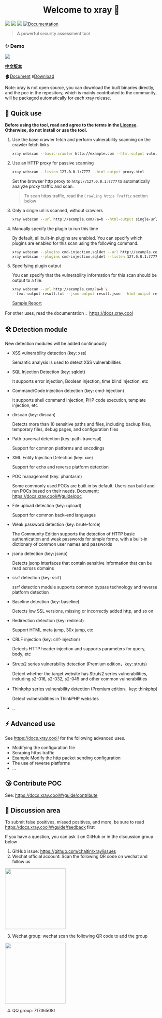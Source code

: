 <h1 align="center">Welcome to xray 👋</h1>
<p>
  <img src="https://img.shields.io/github/release/chaitin/xray.svg" />
  <img src="https://img.shields.io/github/release-date/chaitin/xray.svg?color=blue&label=update" />
  <img src="https://img.shields.io/badge/go report-A+-brightgreen.svg" />
  <a href="https://chaitin.github.io/xray/#/">
    <img alt="Documentation" src="https://img.shields.io/badge/documentation-yes-brightgreen.svg" target="_blank" />
  </a>
</p>

> A powerful security assessment tool

### ✨ Demo

![](https://docs.xray.cool/assets/term.svg)

[**中文版本**](./README.md)

🏠[Document](https://docs.xray.cool)  ⬇️[Download](https://github.com/chaitin/xray/releases) 

Note: xray is not open source, you can download the built binaries directly, and the poc in the repository, which is mainly contributed to the community, will be packaged automatically for each xray release.

## 🚀 Quick use

**Before using the tool, read and agree to the terms in the [License](https://github.com/chaitin/xray/blob/master/LICENSE.md). Otherwise, do not install or use the tool.**

1. Use the base crawler fetch and perform vulnerability scanning on the crawler fetch links

    ```bash
    xray webscan --basic-crawler http://example.com --html-output vuln.html
    ```

2. Use an HTTP proxy for passive scanning

    ```bash
    xray webscan --listen 127.0.0.1:7777 --html-output proxy.html
    ```
   Set the browser http proxy to `http://127.0.0.1:7777` to automatically analyze proxy traffic and scan.

   >To scan https traffic, read the `Crawling https Traffic` section below

3. Only a single url is scanned, without crawlers

    ```bash
    xray webscan --url http://example.com/?a=b --html-output single-url.html
    ```

4. Manually specify the plugin to run this time

   By default, all built-in plugins are enabled. You can specify which plugins are enabled for this scan using the following command.

   ```bash
   xray webscan --plugins cmd-injection,sqldet --url http://example.com
   xray webscan --plugins cmd-injection,sqldet --listen 127.0.0.1:7777
   ```

5. Specifying plugin output

   You can specify that the vulnerability information for this scan should be output to a file:

    ```bash
    xray webscan --url http://example.com/?a=b \
    --text-output result.txt --json-output result.json --html-output report.html
    ```

   [Sample Report](https://docs.xray.cool/assets/report_example.html)

For other uses, read the documentation： https://docs.xray.cool


## 🛠 Detection module

New detection modules will be added continuously

- XSS vulnerability detection (key: xss)

  Semantic analysis is used to detect XSS vulnerabilities


- SQL Injection Detection (key: sqldet)

  It supports error injection, Boolean injection, time blind injection, etc


- Command/Code injection detection (key: cmd-injection)

  It supports shell command injection, PHP code execution, template injection, etc


- dirscan (key: dirscan)

  Detects more than 10 sensitive paths and files, including backup files, temporary files, debug pages, and configuration files


- Path traversal detection (key: path-traversal)

  Support for common platforms and encodings


- XML Entity Injection Detection (key: xxe)

  Support for echo and reverse platform detection


- POC management (key: phantasm)

  Some commonly used POCs are built in by default. Users can build and run POCs based on their needs. Document: https://docs.xray.cool/#/guide/poc


- File upload detection (key: upload)

  Support for common back-end languages


- Weak password detection (key: brute-force)

  The Community Edition supports the detection of HTTP basic authentication and weak passwords for simple forms, with a built-in dictionary of common user names and passwords


- jsonp detection (key: jsonp)

  Detects jsonp interfaces that contain sensitive information that can be read across domains


- ssrf detection (key: ssrf)

  ssrf detection module supports common bypass technology and reverse platform detection


- Baseline detection (key: baseline)

  Detects low SSL versions, missing or incorrectly added http, and so on


- Redirection detection (key: redirect)

  Support HTML meta jump, 30x jump, etc


- CRLF injection (key: crlf-injection)

  Detects HTTP header injection and supports parameters for query, body, etc


- Struts2 series vulnerability detection (Premium edition，key: struts)

  Detect whether the target website has Struts2 series vulnerabilities, including s2-016, s2-032, s2-045 and other common vulnerabilities


- Thinkphp series vulnerability detection (Premium edition，key: thinkphp)

  Detect vulnerabilities in ThinkPHP websites


- ..


## ⚡️ Advanced use

See https://docs.xray.cool/ for the following advanced uses.

- Modifying the configuration file
- Scraping https traffic
- Example Modify the http packet sending configuration
- The use of reverse platforms
- ...

## 😘 Contribute POC

See: https://docs.xray.cool/#/guide/contribute

## 📝 Discussion area

To submit false positives, missed positives, and more, be sure to read https://docs.xray.cool/#/guide/feedback first

If you have a question, you can ask it on GitHub or in the discussion group below

1. GitHub issue: https://github.com/chaitin/xray/issues
2. Wechat official account: Scan the following QR code on wechat and follow us

<img src="https://docs.xray.cool/assets/wechat.jpg?cache=_none" height="200px">

3. Wechat group: wechat scan the following QR code to add the group

<img src="https://ctstack-oss.oss-cn-beijing.aliyuncs.com/xray/ctstack-group-qr-code.jpg" height="200px">

4. QQ group: 717365081
